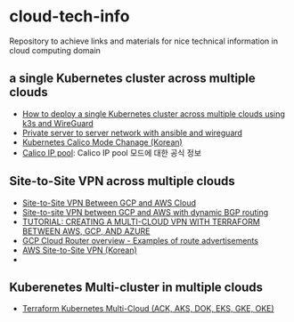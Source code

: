 # cloud-tech-info
Repository to achieve links and materials for nice technical information in cloud computing domain

## a single Kubernetes cluster across multiple clouds

- [How to deploy a single Kubernetes cluster across multiple clouds using k3s and WireGuard](https://itnext.io/how-to-deploy-a-single-kubernetes-cluster-across-multiple-clouds-using-k3s-and-wireguard-a5ae176a6e81)
- [Private server to server network with ansible and wireguard](https://github.com/mawalu/wireguard-private-networking)
- [Kubernetes Calico Mode Chanage (Korean)](https://cwal.tistory.com/12)
- [Calico IP pool](https://docs.projectcalico.org/reference/resources/ippool): Calico IP pool 모드에 대한 공식 정보

## Site-to-Site VPN across multiple clouds
- [Site-to-Site VPN Between GCP and AWS Cloud](https://www.linkedin.com/pulse/site-to-site-vpn-between-gcp-aws-cloud-aslam-chandio/?articleId=6668922995207086080)
- [Site-to-site VPN between GCP and AWS with dynamic BGP routing](https://oleg-pershin.medium.com/site-to-site-vpn-between-gcp-and-aws-with-dynamic-bgp-routing-7d7e0366036d)
- [TUTORIAL: CREATING A MULTI-CLOUD VPN WITH TERRAFORM BETWEEN AWS, GCP, AND AZURE](https://www.silect.is/blog/multi-cloud-vpn-terraform/)
- [GCP Cloud Router overview - Examples of route advertisements](https://cloud.google.com/network-connectivity/docs/router/concepts/overview#examples_of_route_advertisements)
- [AWS Site-to-Site VPN (Korean)](https://docs.aws.amazon.com/ko_kr/vpn/latest/s2svpn/s2s-vpn-user-guide.pdf)
- 

## Kuberenetes Multi-cluster in multiple clouds
- [Terraform Kubernetes Multi-Cloud (ACK, AKS, DOK, EKS, GKE, OKE)](https://napo.io/posts/terraform-kubernetes-multi-cloud-ack-aks-dok-eks-gke-oke/)
